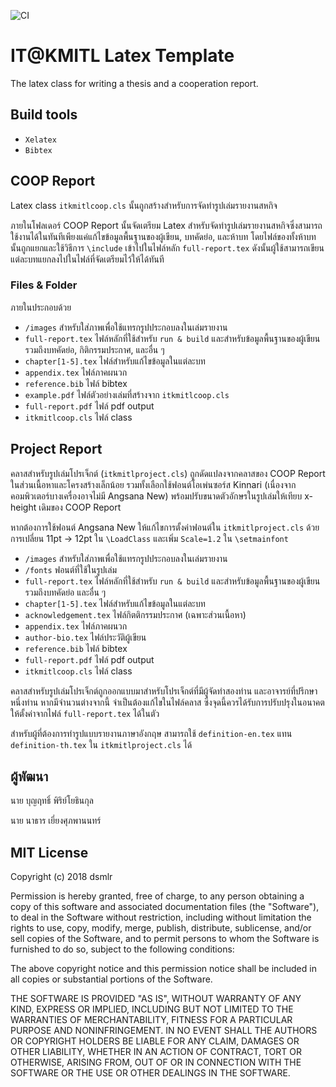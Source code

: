 ![CI](https://github.com/dobakung/IT-KMITL-Latex/workflows/CI/badge.svg)

# IT@KMITL Latex Template
The latex class for writing a thesis and a cooperation report.

## Build tools

- `Xelatex`
- `Bibtex`

## COOP Report

Latex class `itkmitlcoop.cls` นั้นถูกสร้างสำหรับการจัดทำรูปเล่มรายงานสหกิจ

ภายในโฟลเดอร์ COOP Report นั้นจัดเตรียม Latex สำหรับจัดทำรูปเล่มรายงานสหกิจซึ่งสามารถใช้งานได้ในทันทีเพียงแค่แก้ไขข้อมูลพื้นฐานของผู้เขียน, บทคัดย่อ, และห้าบท โดยไฟล์ของทั้งห้าบทนั้นถูกแยกและใช้วิธีการ `\include` เข้าไปในไฟล์หลัก `full-report.tex` ดังนั้นผู้ใช้สามารถเขียนแต่ละบทแยกลงไปในไฟล์ที่จัดเตรียมไว้ให้ได้ทันที

### Files & Folder

ภายในประกอบด้วย

- `/images` สำหรับใส่ภาพเพื่อใช้แทรกรูปประกอบลงในเล่มรายงาน
- `full-report.tex` ไฟล์หลักที่ใช้สำหรับ `run & build` และสำหรับข้อมูลพื้นฐานของผู้เขียน รวมถึงบทคัดย่อ, กิติกรรมประกาศ, และอื่น ๆ
- `chapter[1-5].tex` ไฟล์สำหรับแก้ไขข้อมูลในแต่ละบท
- `appendix.tex` ไฟล์ภาคผนวก
- `reference.bib` ไฟล์ bibtex 
- `example.pdf` ไฟล์ตัวอย่างเล่มที่สร้างจาก `itkmitlcoop.cls` 
- `full-report.pdf` ไฟล์ pdf output
- `itkmitlcoop.cls` ไฟล์ class

## Project Report

คลาสสำหรับรูปเล่มโปรเจ็กต์ (`itkmitlproject.cls`) ถูกดัดแปลงจากคลาสของ COOP Report ในส่วนเนื้อหาและโครงสร้างเล็กน้อย
รวมทั้งเลือกใช้ฟอนต์โอเพ่นซอร์ส Kinnari (เนื่องจากคอมพิวเตอร์บางเครื่องอาจไม่มี Angsana New)
พร้อมปรับขนาดตัวอักษรในรูปเล่มให้เทียบ x-height เดิมของ COOP Report

หากต้องการใช้ฟอนต์ Angsana New ให้แก้ไขการตั้งค่าฟอนต์ใน `itkmitlproject.cls` ด้วยการเปลี่ยน 11pt -> 12pt ใน `\LoadClass`
และเพิ่ม `Scale=1.2` ใน `\setmainfont`

- `/images` สำหรับใส่ภาพเพื่อใช้แทรกรูปประกอบลงในเล่มรายงาน
- `/fonts` ฟอนต์ที่ใช้ในรูปเล่ม
- `full-report.tex` ไฟล์หลักที่ใช้สำหรับ `run & build` และสำหรับข้อมูลพื้นฐานของผู้เขียน รวมถึงบทคัดย่อ และอื่น ๆ
- `chapter[1-5].tex` ไฟล์สำหรับแก้ไขข้อมูลในแต่ละบท
- `acknowledgement.tex` ไฟล์กิตติกรรมประกาศ (เฉพาะส่วนเนื้อหา)
- `appendix.tex` ไฟล์ภาคผนวก
- `author-bio.tex` ไฟล์ประวัติผู้เขียน
- `reference.bib` ไฟล์ bibtex 
- `full-report.pdf` ไฟล์ pdf output
- `itkmitlcoop.cls` ไฟล์ class

คลาสสำหรับรูปเล่มโปรเจ็กต์ถูกออกแบบมาสำหรับโปรเจ็กต์ที่มีผู้จัดทำสองท่าน และอาจารย์ที่ปรึกษาหนึ่งท่าน หากมีจำนวนต่างจากนี้ จำเป็นต้องแก้ไขในไฟล์คลาส
ซึ่งจุดนี้ควรได้รับการปรับปรุงในอนาคตให้ตั้งค่าจากไฟล์ `full-report.tex` ได้ในตัว

สำหรับผู้ที่ต้องการทำรูปแบบรายงานภาษาอังกฤษ สามารถใช้ `definition-en.tex` แทน `definition-th.tex` ใน `itkmitlproject.cls` ได้

## ผู้พัฒนา

นาย บุญฤทธิ์ พิริย์โยธินกุล

นาย นาธาร เยี่ยงศุภพานนทร์

## MIT License

Copyright (c) 2018 dsmlr

Permission is hereby granted, free of charge, to any person obtaining a copy
of this software and associated documentation files (the "Software"), to deal
in the Software without restriction, including without limitation the rights
to use, copy, modify, merge, publish, distribute, sublicense, and/or sell
copies of the Software, and to permit persons to whom the Software is
furnished to do so, subject to the following conditions:

The above copyright notice and this permission notice shall be included in all
copies or substantial portions of the Software.

THE SOFTWARE IS PROVIDED "AS IS", WITHOUT WARRANTY OF ANY KIND, EXPRESS OR
IMPLIED, INCLUDING BUT NOT LIMITED TO THE WARRANTIES OF MERCHANTABILITY,
FITNESS FOR A PARTICULAR PURPOSE AND NONINFRINGEMENT. IN NO EVENT SHALL THE
AUTHORS OR COPYRIGHT HOLDERS BE LIABLE FOR ANY CLAIM, DAMAGES OR OTHER
LIABILITY, WHETHER IN AN ACTION OF CONTRACT, TORT OR OTHERWISE, ARISING FROM,
OUT OF OR IN CONNECTION WITH THE SOFTWARE OR THE USE OR OTHER DEALINGS IN THE
SOFTWARE.
